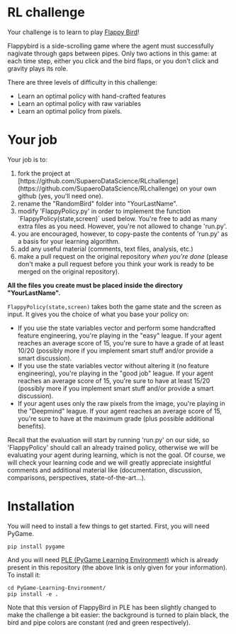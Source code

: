 # RL challenge

Your challenge is to learn to play [Flappy Bird](https://en.wikipedia.org/wiki/Flappy_Bird)!

Flappybird is a side-scrolling game where the agent must successfully nagivate through gaps between pipes. Only two actions in this game: at each time step, either you click and the bird flaps, or you don't click and gravity plays its role.

There are three levels of difficulty in this challenge:
- Learn an optimal policy with hand-crafted features
- Learn an optimal policy with raw variables
- Learn an optimal policy from pixels.

# Your job

Your job is to:
<ol>
<li> fork the project at [https://github.com/SupaeroDataScience/RLchallenge](https://github.com/SupaeroDataScience/RLchallenge) on your own github (yes, you'll need one).
<li> rename the "RandomBird" folder into "YourLastName".
<li> modify 'FlappyPolicy.py' in order to implement the function `FlappyPolicy(state,screen)` used below. You're free to add as many extra files as you need. However, you're not allowed to change 'run.py'.
<li> you are encouraged, however, to copy-paste the contents of 'run.py' as a basis for your learning algorithm.
<li> add any useful material (comments, text files, analysis, etc.)
<li> make a pull request on the original repository <i>when you're done</i> (please don't make a pull request before you think your work is ready to be merged on the original repository).
</ol>

**All the files you create must be placed inside the directory "YourLastName".**

`FlappyPolicy(state,screen)` takes both the game state and the screen as input. It gives you the choice of what you base your policy on:
<ul>
<li> If you use the state variables vector and perform some handcrafted feature engineering, you're playing in the "easy" league. If your agent reaches an average score of 15, you're sure to have a grade of at least 10/20 (possibly more if you implement smart stuff and/or provide a smart discussion).
<li> If you use the state variables vector without altering it (no feature engineering), you're playing in the "good job" league. If your agent reaches an average score of 15, you're sure to have at least 15/20 (possibly more if you implement smart stuff and/or provide a smart discussion).
<li> If your agent uses only the raw pixels from the image, you're playing in the "Deepmind" league. If your agent reaches an average score of 15, you're sure to have at the maximum grade (plus possible additional benefits).
</ul>

Recall that the evaluation will start by running 'run.py' on our side, so 'FlappyPolicy' should call an already trained policy, otherwise we will be evaluating your agent during learning, which is not the goal. Of course, we will check your learning code and we will greatly appreciate insightful comments and additional material like (documentation, discussion, comparisons, perspectives, state-of-the-art...).

# Installation

You will need to install a few things to get started.
First, you will need PyGame.

```
pip install pygame
```

And you will need [PLE (PyGame Learning Environment)](https://github.com/ntasfi/PyGame-Learning-Environment) which is already present in this repository (the above link is only given for your information). To install it:
```
cd PyGame-Learning-Environment/
pip install -e .
```
Note that this version of FlappyBird in PLE has been slightly changed to make the challenge a bit easier: the background is turned to plain black, the bird and pipe colors are constant (red and green respectively).

